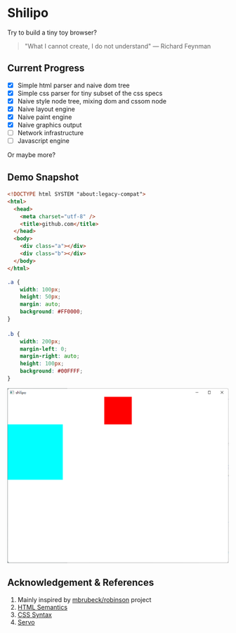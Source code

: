 # Shilipo

Try to build a tiny toy browser? 

> "What I cannot create, I do not understand" — Richard Feynman

## Current Progress

- [x] Simple html parser and naive dom tree
- [x] Simple css parser for tiny subset of the css specs
- [x] Naive style node tree, mixing dom and cssom node
- [x] Naive layout engine
- [x] Naive paint engine
- [x] Naive graphics output
- [ ] Network infrastructure
- [ ] Javascript engine

Or maybe more?

## Demo Snapshot

```html
<!DOCTYPE html SYSTEM "about:legacy-compat">
<html>
  <head>
    <meta charset="utf-8" />
    <title>github.com</title>
  </head>
  <body>
    <div class="a"></div>
    <div class="b"></div>
  </body>
</html>
```

```css
.a {
    width: 100px;
    height: 50px;
    margin: auto;
    background: #FF0000;
}

.b {
    width: 200px;
    margin-left: 0;
    margin-right: auto;
    height: 100px;
    background: #00FFFF;
}
```

![Demo snapshot](./docs/demo_snapshot.png)

## Acknowledgement & References

1. Mainly inspired by [mbrubeck/robinson](https://github.com/mbrubeck/robinson) project
2. [HTML Semantics](https://html.spec.whatwg.org/multipage/dom.html#semantics-2)
3. [CSS Syntax](https://www.w3.org/TR/css-syntax-3/)
4. [Servo](https://github.com/servo/servo)